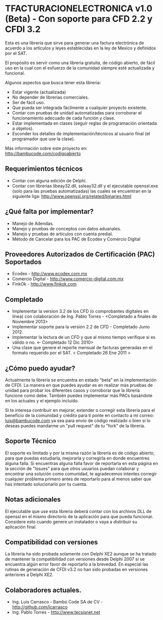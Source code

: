 ﻿TFACTURACIONELECTRONICA v1.0 (Beta) - Con soporte para CFD 2.2 y CFDI 3.2     
=====================================
Esta es una librería que sirve para generar una factura electrónica de acuerdo a los artículos y leyes establecidas en la ley de Mexico y definidos por el SAT.

El propósito es servir como una libreria gratuita, de código abierto, de fácil uso en la cual con el esfuerzo de la comunidad siempre esté actualizada y funcional.

Algunos aspectos que busca tener esta libreria:

- Estar vigente (actualizada)
- No depender de librerias comerciales.
- Ser de fácil uso.
- Que pueda ser integrada fácilmente a cualquier proyecto existente.
- Contar con pruebas de unidad automatizadas para corroborar el funcionamiento adecuado de cada función y clase.
- Estar implementada en clases (seguir reglas de programación orientada a objetos).
- Esconder los detalles de implementación/técnicos al usuario final (el programador que use la clase).

Más información sobre este proyecto en:
<http://bambucode.com/codigoabierto>

Requerimientos técnicos
------------
- Contar con alguna edición de Delphi.
- Contar con librerias libeay32.dll, ssleay32.dll y el ejecutable openssl.exe (solo para las pruebas automatizadas)
las cuales se encuentran en la siguiente liga: <http://www.openssl.org/related/binaries.html>

¿Qué falta por implementar?
-------------
- Manejo de Adendas.
- Manejo y pruebas de conceptos con datos aduanales.
- Manejo y pruebas de articulos con cuenta predial.
- Método de Cancelar para  los PAC de Ecodex y Comercio Digital

Proveedores Autorizados de Certificación (PAC) Soportados
-------------
* Ecodex - <http://www.ecodex.com.mx>
* Comercio Digital - <http://www.comercio-digital.com.mx>
* FinkOk - <http://www.finkok.com>

Completado
-------------
- Implementar la version 3.2 de los CFD (o comprobantes digitales en linea) con colaboración de Ing. Pablo Torres - <Completado a finales de Noviembre 2013>
- Implementar soporte para la versión 2.2 de CFD - Completado Junio 2012.
- Implementar la lectura de un CFD y que al mismo tiempo verifique si es válido o no. <- Completado 12 Dic 2010>
- Una clase que genere el reporte mensual de facturas generadas en el formato requerido por el SAT. < Completado 26 Ene 2011 >

¿Cómo puedo ayudar?
-------------
Actualmente la librería se encuentra en estado "beta" en la implementación de CFDI. La manera en que puedes ayudar es en realizar más pruebas de unidad para probar los diferentes casos y corroborar que la librería funcione como debe. También puedes implementar más PACs basándote en los actuales y el ejemplo incluído.

Si te interesa contribuir en mejorar, extender o corregir esta librería para el beneficio de la comunidad y crédito para tí ponte en contacto a mi correo: <luis@bambucode.com> ya sea para envío de código realizado o bien si lo deseas puedes mandarme un "pull request" de tu "fork" de la librería.

Soporte Técnico
------------
El soporte es limitado y por la misma razón la librería es de código abierto, para que puedas estudiarla, mejorarla y corregirla en donde encuentres alguna falla. Si encuentras alguna falla favor de reportarla en esta página en la sección de "Issues" para que otros usuarios puedan colaborar y encontrar una solución como comunidad, te agradecemos intentes corregir cualquier problema primero antes de reportarlo para al menos saber que has intentado solucionarlo por tu cuenta.

Notas adicionales
------------
El ejecutable que use esta libreria deberá contar con los archivos DLL de openssl en el mismo directorio de la
aplicación para que pueda funcionar. Considere esto cuando genere un instalador o vaya a distribuir su aplicación
final.

Compatibilidad con versiones
------------
La libreria ha sido probada solamente con Delphi XE2 aunque se ha tratado de mantener la compatibilidad con versiones desde Delphi 2007 si se encuentra algún error favor de reportarlo a la brevedad. En especial las rutinas de generación de CFDI v3.2 no han sido probadas en versiones anteriores a Delphi XE2.

Colaboradores actuales.
-------------
* Ing. Luis Carrasco - Bambú Code SA de CV - <http://github.com/lcarrasco>
*  Ing. Pablo Torres - <http://www.tecsisnet.net>
